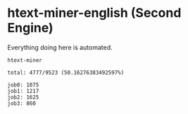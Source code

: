 # htext-miner-english (Second Engine)

Everything doing here is automated.

```
htext-miner

total: 4777/9523 (50.16276383492597%)

job0: 1075
job1: 1217
job2: 1625
job3: 860
```